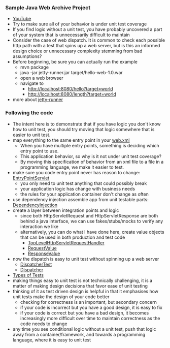 ### Sample Java Web Archive Project
- [YouTube](https://www.youtube.com/watch?v=_ppr-qSWv2A)
- Try to make sure all of your behavior is under unit test coverage
- If you find logic without a unit test, you have probably uncovered a part of your system that is unnecessarily difficult to maintain
- Consider the case of web dispatch.  It is common to check each possible http path with a test that spins up a web server, but is this an informed design choice or unnecessary complexity stemming from bad assumptions? 
- Before beginning, be sure you can actually run the example
    - mvn package
    - java -jar jetty-runner.jar target/hello-web-1.0.war
    - open a web browser
    - navigate to
        - [http://localhost:8080/hello?target=world](http://localhost:8080/length?target=world)
        - [http://localhost:8080/length?target=world](http://localhost:8080/length?target=world)
- more about [jetty-runner](http://www.eclipse.org/jetty/documentation/current/runner.html)

### Following the code 
- The intent here is to demonstrate that if you have logic you don't know how to unit test, you should try moving that logic somewhere that is easier to unit test.
- map everything to the same entry point in your [web.xml](src/main/webapp/WEB-INF/web.xml)
    - When you have multiple entry points, something is deciding which entry point to use.
    - This application behavior, so why is it not under unit test coverage?
    - By moving this specification of behavior from an xml file to a file in a programming language, we make it easier to test.
- make sure you code entry point never has reason to change: [EntryPointServlet](src/main/java/com/seanshubin/hello/web/EntryPointServlet.java)
    - you only need to unit test anything that could possibly break
    - your application logic has change with business needs
    - the rules for your application container don't change as often 
- use dependency injection assemble app from unit testable parts: [DependencyInjection](src/main/java/com/seanshubin/hello/web/DependencyInjection.java)
- create a layer between integration points and logic
    - since both HttpServletRequest and HttpServletResponse are both behind a java interface, we can use fakes/stubs/mocks to verify any interaction we like
    - alternatively, you can do what I have done here, create value objects that can be used in both production and test code 
        - [TopLevelHttpServletRequestHandler](src/main/java/com/seanshubin/hello/web/TopLevelHttpServletRequestHandler.java)
        - [RequestValue](src/main/java/com/seanshubin/hello/web/RequestValue.java)
        - [ResponseValue](src/main/java/com/seanshubin/hello/web/ResponseValue.java)
- now the dispatch is easy to unit test without spinning up a web server
    - [DispatcherTest](src/test/java/com/seanshubin/hello/web/DispatcherTest.java)
    - [Dispatcher](src/main/java/com/seanshubin/hello/web/Dispatcher.java)
- [Types of Tests](http://seanshubin.com/types-of-tests.svg)
- making things easy to unit test is not technically challenging, it is a matter of making design decisions that favor ease of unit testing
- thinking of it as test driven design is helpful in that it emphasises how unit tests make the design of your code better
    - checking for correctness is an important, but secondary concern
    - if your code is incorrect but you have a good design, it is easy to fix
    - if your code is correct but you have a bad design, it becomes increasingly more difficult over time to maintain correctness as the code needs to change
- any time you see conditional logic without a unit test, push that logic away from a container/framework, and towards a programming language, where it is easy to unit test
